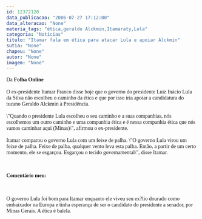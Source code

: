 ```yaml
---
id: 12372120
data_publicacao: "2006-07-27 17:12:00"
data_alteracao: "None"
materia_tags: "ética,geraldo Alckmin,Itamaraty,Lula"
categoria: "Notícias"
titulo: "Itamar fala em ética para atacar Lula e apoiar Alckmin"
sutia: "None"
chapeu: "None"
autor: "None"
imagem: "None"
---
```

<p><DIV class=ad1><FONT face=Verdana>Da <B>Folha Online</B><BR><BR>O ex-presidente Itamar Franco disse hoje que o governo do presidente Luiz Inácio Lula da Silva não escolheu o caminho da ética e que por isso iria apoiar a candidatura do tucano Geraldo Alckmin à Presidência.<BR><BR>\"Quando o presidente Lula escolheu o seu caminho e a suas companhias, nós escolhemos um outro caminho e uma companhia ética e é nessa companhia ética que nós vamos caminhar aqui (Minas)\", afirmou o ex-presidente.<BR><BR>Itamar comparou o governo Lula com um feixe de palha. \"O governo Lula virou um feixe de palha. Feixe de palha, qualquer vento leva esta palha. Então, a partir de um certo momento, ele se esgarçou. Esgarçou o tecido governamental\", disse Itamar.</FONT></DIV></p>
<p><DIV class=ad1><FONT face=Verdana></FONT>&nbsp;</DIV></p>
<p><DIV class=ad1><FONT face=Verdana><STRONG>Comentário meu:</STRONG></FONT></DIV></p>
<p><DIV class=ad1><FONT face=Verdana></FONT>&nbsp;</DIV></p>
<p><DIV class=ad1><FONT face=Verdana>O governo Lula foi bom para Itamar enquanto ele viveu seu ex?lio dourado como embaixador na Europa e tinha esperança de ser o candidato do presidente a senador, por Minas Gerais. A ética é balela.</FONT></DIV> </p>
